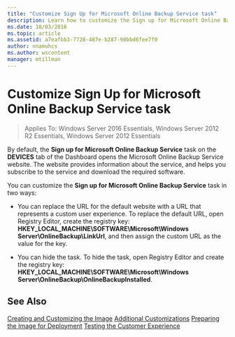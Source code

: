 ```yaml
---
title: "Customize Sign Up for Microsoft Online Backup Service task"
description: Learn how to customize the Sign up for Microsoft Online Backup Service task.
ms.date: 10/03/2016
ms.topic: article
ms.assetid: a7eafbb3-7728-487e-b287-90bbd6fee7f0
author: nnamuhcs
ms.author: wscontent
manager: mtillman
---
```


# Customize Sign Up for Microsoft Online Backup Service task

>Applies To: Windows Server 2016 Essentials, Windows Server 2012 R2 Essentials, Windows Server 2012 Essentials

By default, the **Sign up for Microsoft Online Backup Service** task on the **DEVICES** tab of the Dashboard opens the Microsoft Online Backup Service website. The website provides information about the service, and helps you subscribe to the service and download the required software.

 You can customize the **Sign up for Microsoft Online Backup Service** task in two ways:

-   You can replace the URL for the default website with a URL that represents a custom user experience. To replace the default URL, open Registry Editor, create the registry key: **HKEY_LOCAL_MACHINE\SOFTWARE\Microsoft\Windows Server\OnlineBackup\LinkUrl**, and then assign the custom URL as the value for the key.

-   You can hide the task. To hide the task, open Registry Editor and create the registry key: **HKEY_LOCAL_MACHINE\SOFTWARE\Microsoft\Windows Server\OnlineBackup\OnlineBackupInstalled**.

## See Also
 [Creating and Customizing the Image](Creating-and-Customizing-the-Image.md)
 [Additional Customizations](Additional-Customizations.md)
 [Preparing the Image for Deployment](Preparing-the-Image-for-Deployment.md)
 [Testing the Customer Experience](Testing-the-Customer-Experience.md)